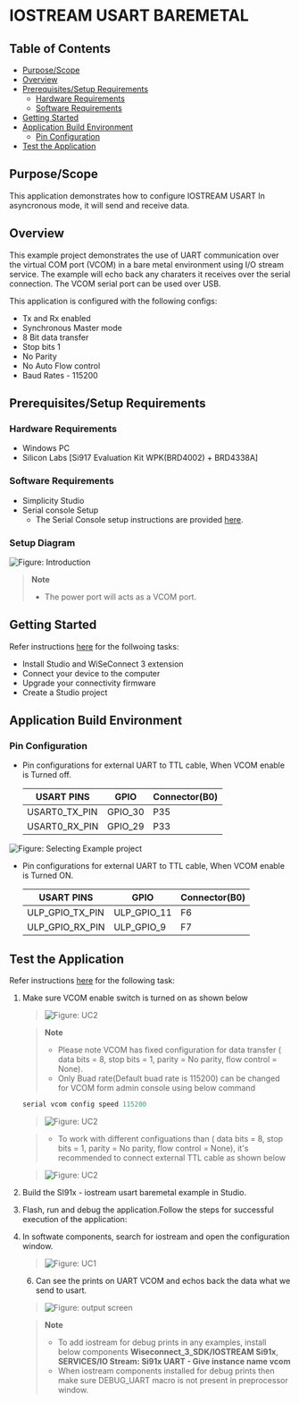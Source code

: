 # IOSTREAM USART BAREMETAL

## Table of Contents

- [Purpose/Scope](#purposescope)
- [Overview](#overview)
- [Prerequisites/Setup Requirements](#prerequisitessetup-requirements)
  - [Hardware Requirements](#hardware-requirements)
  - [Software Requirements](#software-requirements)
- [Getting Started](#getting-started)
- [Application Build Environment](#application-build-environment)
  - [Pin Configuration](#pin-configuration)
- [Test the Application](#test-the-application)

## Purpose/Scope

  This application demonstrates how to configure IOSTREAM USART In asyncronous mode, it will send and receive data.

## Overview

This example project demonstrates the use of UART communication over the virtual COM port (VCOM) in a bare metal environment using I/O stream service. The example will echo back any charaters it receives over the serial connection. The VCOM serial port can be used over USB.

This application is configured with the following configs:
  - Tx and Rx enabled
  - Synchronous Master mode
  - 8 Bit data transfer
  - Stop bits 1
  - No Parity
  - No Auto Flow control
  - Baud Rates - 115200

## Prerequisites/Setup Requirements

### Hardware Requirements

- Windows PC
- Silicon Labs [Si917 Evaluation Kit WPK(BRD4002) + BRD4338A]

### Software Requirements

- Simplicity Studio
- Serial console Setup
  - The Serial Console setup instructions are provided [here](https://docs.silabs.com/wiseconnect/latest/wiseconnect-getting-started/getting-started-with-soc-mode#perform-console-output-and-input-for-brd4338-a).

### Setup Diagram

![Figure: Introduction](resources/readme/setupdiagram.png)

> **Note** 
>- The power port will acts as a VCOM port.

## Getting Started

Refer instructions [here](https://docs.silabs.com/wiseconnect/latest/wiseconnect-getting-started/) for the follwoing tasks:

- Install Studio and WiSeConnect 3 extension
- Connect your device to the computer
- Upgrade your connectivity firmware
- Create a Studio project

## Application Build Environment

### Pin Configuration

- Pin configurations for external UART to TTL cable, When VCOM enable is Turned off.

  | USART PINS     | GPIO    | Connector(B0) |
  | -------------- | ------- | ------------- |
  | USART0_TX_PIN  | GPIO_30 |     P35       |
  | USART0_RX_PIN  | GPIO_29 |     P33       |

![Figure: Selecting Example project](resources/readme/image501b.png)

- Pin configurations for external UART to TTL cable, When VCOM enable is Turned ON.

  | USART PINS       | GPIO        | Connector(B0) |
  | ---------------- | ----------- | ------------- |
  | ULP_GPIO_TX_PIN  | ULP_GPIO_11 |     F6        |
  | ULP_GPIO_RX_PIN  | ULP_GPIO_9  |     F7        |

## Test the Application

Refer instructions [here](https://docs.silabs.com/wiseconnect/latest/wiseconnect-getting-started/) for the following task:

 1. Make sure VCOM enable switch is turned on as shown below

     > ![Figure: UC2](resources/readme/image501e.png)

    > **Note** 
    >- Please note VCOM has fixed configuration for data transfer ( data bits = 8, stop bits = 1, parity = No parity, flow control = None). 
    >- Only Buad rate(Default buad rate is 115200) can be changed for VCOM form admin console using below command 
       ```c
    serial vcom config speed 115200
    ```
    > ![Figure: UC2](resources/readme/studio_admin_console.png)

    >- To work with different configuations than ( data bits = 8, stop bits = 1, parity = No parity, flow control = None), it's recommended to connect external TTL cable as shown below
    
    > ![Figure: UC2](resources/readme/ttl_module_connection.png)


2. Build the SI91x - iostream usart baremetal example in Studio.

3. Flash, run and debug the application.Follow the steps for successful execution of the application:
 
4. In softwate components, search for iostream and open the configuration window.

    > ![Figure: UC1](resources/readme/image501d.png)
  
   6. Can see the prints on UART VCOM and echos back the data what we send to usart.

   > ![Figure: output screen](resources/readme/outputConsoleI_IOSTREAM.png)

   > **Note** 
   >- To add iostream for debug prints in any examples, install below components **Wiseconnect_3_SDK/IOSTREAM Si91x**, **SERVICES/IO Stream: Si91x UART  - Give instance name vcom**
   >- When iostream components installed for debug prints then make sure DEBUG_UART macro is not present in preprocessor window.

